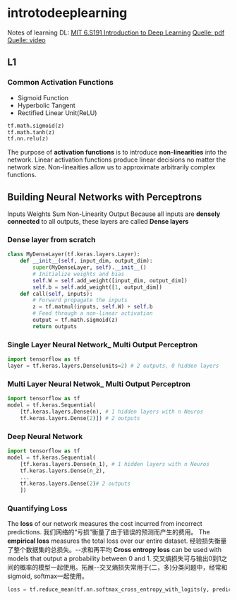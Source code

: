 # introtodeeplearning
Notes of learning DL: [MIT 6.S191 Introduction to Deep Learning](http://introtodeeplearning.com/)
[Quelle: pdf](http://introtodeeplearning.com/slides/6S191_MIT_DeepLearning_L1.pdf)
[Quelle: video](https://www.youtube.com/watch?v=njKP3FqW3Sk&list=PLtBw6njQRU-rwp5__7C0oIVt26ZgjG9NI&index=1)
## L1
### Common Activation Functions
* Sigmoid Function
* Hyperbolic Tangent
* Rectified Linear Unit(ReLU)
```python
tf.math.sigmoid(z)
tf.math.tanh(z)
tf.nn.relu(z)
```
The purpose of **activation functions** is to introduce **non-linearities** into the network. Linear activation functions produce linear decisions no matter the network size. Non-lineaities allow us to approximate arbitrarily complex functions.
## Building Neural Networks with Perceptrons
 Inputs Weights Sum Non-Linearity Output
Because all inputs are **densely connected** to all outputs, these layers are called **Dense layers**
### Dense layer from scratch

```python
class MyDenseLayer(tf.keras.layers.Layer):
	def __init__(self, input_dim, output_dim):
		super(MyDenseLayer, self).__init__()
		# Initialize weights and bias
		self.W = self.add_weight([input_dim, output_dim])
		self.b = self.add_weight([1, output_dim])
	def call(self, inputs):
		# Forward propagate the inputs
		z = tf.matmul(inputs, self.W) + self.b
		# Feed through a non-linear activation
		output = tf.math.sigmoid(z)
		return outputs
```
### Single Layer Neural Network_ Multi Output Perceptron
```python
import tensorflow as tf
layer = tf.keras.layers.Dense(units=2) # 2 outputs, 0 hidden layers
```
### Multi Layer Neural Netwok_ Multi Output Perceptron
```python
import tensorflow as tf
model = tf.keras.Sequential(
	[tf.keras.layers.Dense(n), # 1 hidden layers with n Neuros
	tf.keras.layers.Dense(2)]) # 2 outputs
```
### Deep Neural Network
```python
import tensorflow as tf
model = tf.keras.Sequential(
	[tf.keras.layers.Dense(n_1), # 1 hidden layers with n Neuros
	tf.keras.layers.Dense(n_2),
	...
	tf.keras.layers.Dense(2)# 2 outputs
	]) 
```
### Quantifying Loss
The **loss** of our network measures the cost incurred from incorrect predictions. 
我们网络的“亏损”衡量了由于错误的预测而产生的费用。
The **empirical loss** measures the total loss over our entire dataset.
经验损失衡量了整个数据集的总损失。--求和再平均
**Cross entropy loss** can be used with models that output a probability between 0 and 1.
交叉熵损失可与输出0到1之间的概率的模型一起使用。拓展--交叉熵损失常用于(二，多)分类问题中，经常和sigmoid, softmax一起使用。
```python
loss = tf.reduce_mean(tf.nn.softmax_cross_entropy_with_logits(y, predicted))
```
